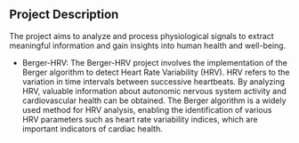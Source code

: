 ## Project Description
The project aims to analyze and process physiological signals to extract meaningful information and gain insights into human health and well-being. 
- Berger-HRV:
The Berger-HRV project involves the implementation of the Berger algorithm to detect Heart Rate Variability (HRV). 
HRV refers to the variation in time intervals between successive heartbeats. 
By analyzing HRV, valuable information about autonomic nervous system activity and cardiovascular health can be obtained. 
The Berger algorithm is a widely used method for HRV analysis, enabling the identification of various HRV parameters such as heart rate variability indices,
which are important indicators of cardiac health.